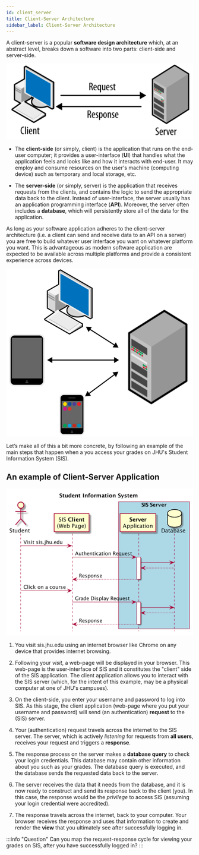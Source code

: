 ```yaml
---
id: client_server
title: Client-Server Architecture
sidebar_label: Client-Server Architecture
---
```


A client-server is a popular **software design architecture** which, at an abstract level, breaks down a software into two parts: client-side and server-side.

![](../../../static/img/client-server-1.png)

* The **client-side** (or simply, client) is the application that runs on the end-user computer; it provides a user-interface (**UI**) that handles what the application feels and looks like and how it interacts with end-user. It may employ and consume resources on the user's machine (computing device) such as temporary and local storage, etc. 

* The **server-side** (or simply, server) is the application that receives requests from the clients, and contains the logic to send the appropriate data back to the client. Instead of user-interface, the server usually has an application programming interface (**API**). Moreover, the server often includes a **database**, which will persistently store all of the data for the application.

As long as your software application adheres to the client-server architecture (i.e. a client can send and receive data to an API on a server) you are free to build whatever user interface you want on whatever platform you want. This is advantageous as modern software application are expected to be available across multiple platforms and provide a consistent experience across devices.

![](../../../static/img/client-server-2.png)

Let’s make all of this a bit more concrete, by following an example of the main steps that happen when a you access your grades on JHU's Student Information System (SIS). 

## An example of Client-Server Application

![](../../../static/img/sis.png)

1. You visit sis.jhu.edu using an internet browser like Chrome on any device that provides internet browsing. 

2. Following your _visit_, a web-page will be displayed in your browser. This web-page is the user-interface of SIS and it constitutes the "client" side of the SIS application. The client application allows you to interact with the SIS server (which, for the intent of this example, may be a physical computer at one of JHU's campuses).

3. On the client-side, you enter your username and password to log into SIS. As this stage, the client application (web-page where you put your username and password) will send (an authentication) **request** to the (SIS) server.

4. Your (authentication) request travels across the internet to the SIS server. The server, which is actively _listening_ for requests from **all users**, receives your request and triggers a **response**. 

5. The response process on the server makes a **database query** to check your login credentials. This database may contain other information about you such as your grades. 
The database query is executed, and the database sends the requested data back to the server. 

6. The server receives the data that it needs from the database, and it is now ready to construct and send its response back to the client (you). In this case, the response would be the _privilege_ to access SIS (assuming your login credential were accredited). 

7. The response travels across the internet, back to your computer. Your browser receives the response and uses that information to create and render the **view** that you ultimately see after successfully logging in. 

:::info "Question"
Can you map the request-response cycle for viewing your grades on SIS, after you have successfully logged in?
:::